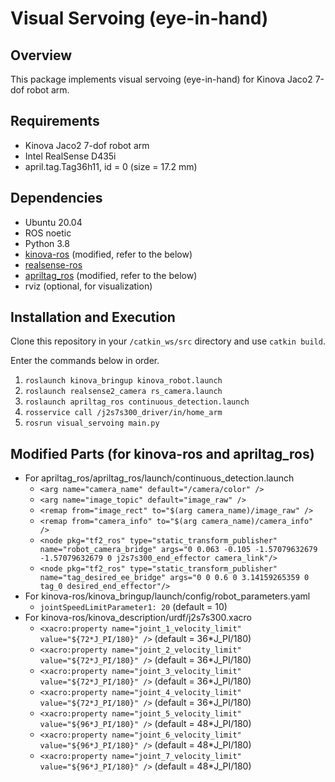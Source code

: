 # Visual Servoing (eye-in-hand)

## Overview
This package implements visual servoing (eye-in-hand) for Kinova Jaco2 7-dof robot arm.

## Requirements
- Kinova Jaco2 7-dof robot arm
- Intel RealSense D435i
- april.tag.Tag36h11, id = 0 (size = 17.2 mm)

## Dependencies
- Ubuntu 20.04
- ROS noetic
- Python 3.8
- [kinova-ros](https://github.com/Kinovarobotics/kinova-ros.git) (modified, refer to the below)
- [realsense-ros](https://github.com/IntelRealSense/realsense-ros.git)
- [apriltag_ros](https://github.com/AprilRobotics/apriltag_ros.git) (modified, refer to the below)
- rviz (optional, for visualization)

## Installation and Execution
Clone this repository in your ```/catkin_ws/src``` directory and use ```catkin build```.

Enter the commands below in order.
1. ```roslaunch kinova_bringup kinova_robot.launch```
2. ```roslaunch realsense2_camera rs_camera.launch```
3. ```roslaunch apriltag_ros continuous_detection.launch```
4. ```rosservice call /j2s7s300_driver/in/home_arm```
5. ```rosrun visual_servoing main.py```

## Modified Parts (for kinova-ros and apriltag_ros)
- For apriltag_ros/apriltag_ros/launch/continuous_detection.launch
  - ```<arg name="camera_name" default="/camera/color" />```
  - ```<arg name="image_topic" default="image_raw" />```
  - ```<remap from="image_rect" to="$(arg camera_name)/image_raw" />```
  - ```<remap from="camera_info" to="$(arg camera_name)/camera_info" />```
  - ```<node pkg="tf2_ros" type="static_transform_publisher" name="robot_camera_bridge" args="0 0.063 -0.105 -1.57079632679 -1.57079632679 0 j2s7s300_end_effector camera_link"/>```
  - ```<node pkg="tf2_ros" type="static_transform_publisher" name="tag_desired_ee_bridge" args="0 0 0.6 0 3.14159265359 0 tag_0 desired_end_effector"/>```
- For kinova-ros/kinova_bringup/launch/config/robot_parameters.yaml
  - ```jointSpeedLimitParameter1: 20``` (default = 10)
- For kinova-ros/kinova_description/urdf/j2s7s300.xacro
  - ```<xacro:property name="joint_1_velocity_limit" value="${72*J_PI/180}" />``` (default = 36*J_PI/180)
  - ```<xacro:property name="joint_2_velocity_limit" value="${72*J_PI/180}" />``` (default = 36*J_PI/180)
  - ```<xacro:property name="joint_3_velocity_limit" value="${72*J_PI/180}" />``` (default = 36*J_PI/180)
  - ```<xacro:property name="joint_4_velocity_limit" value="${72*J_PI/180}" />``` (default = 36*J_PI/180)
  - ```<xacro:property name="joint_5_velocity_limit" value="${96*J_PI/180}" />``` (default = 48*J_PI/180)
  - ```<xacro:property name="joint_6_velocity_limit" value="${96*J_PI/180}" />``` (default = 48*J_PI/180)
  - ```<xacro:property name="joint_7_velocity_limit" value="${96*J_PI/180}" />``` (default = 48*J_PI/180)

